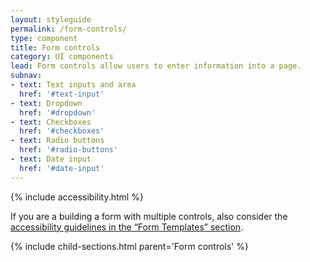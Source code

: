 ```yaml
---
layout: styleguide
permalink: /form-controls/
type: component
title: Form controls
category: UI components
lead: Form controls allow users to enter information into a page.
subnav:
- text: Text inputs and area
  href: '#text-input'
- text: Dropdown
  href: '#dropdown'
- text: Checkboxes
  href: '#checkboxes'
- text: Radio buttons
  href: '#radio-buttons'
- text: Date input
  href: '#date-input'
---
```


{% include accessibility.html %}

<p>If you are a building a form with multiple controls, also consider the <a href="{{ site.baseurl }}/form-templates/">accessibility guidelines in the “Form Templates” section</a>.</p>

{% include child-sections.html parent='Form controls' %}

